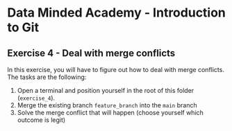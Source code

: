# Data Minded Academy - Introduction to Git
## Exercise 4 - Deal with merge conflicts

In this exercise, you will have to figure out how to deal with merge conflicts. The tasks are the following:

1. Open a terminal and position yourself in the root of this folder (`exercise_4`).
2. Merge the existing branch `feature_branch` into the `main` branch
3. Solve the merge conflict that will happen (choose yourself which outcome is legit)
